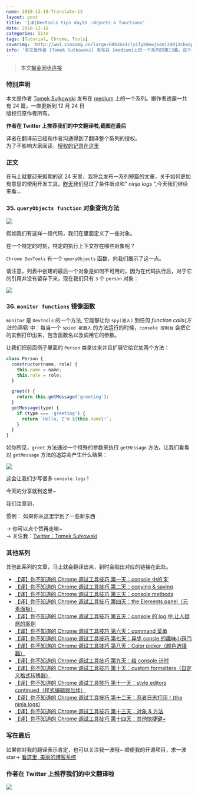 ```yaml
---
name: 2018-12-18-Translate-13
layout: post
title: '[译]Devtools tips day13 :objects & functions'
date: 2018-12-18
categories: Site
tags: [Tutorial, Chrome, Tools]
coverimg: 'http://ww1.sinaimg.cn/large/88b26e1cly1fyb0ewjbomj249j2cbx6p.jpg'
info: '本文是作者 [Tomek Sułkowski] 发布在 [medium]上的一个系列的第13篇，这个系列一共有24篇'
---
```


> 本文[掘金同步连接](https://juejin.im/post/5c18b2d66fb9a049d235fc82)

### 特别声明

本文是作者 [Tomek Sułkowski](https://twitter.com/sulco) 发布在 [medium](https://medium.com/@tomsu) 上的一个系列。据作者透露一共有 24 篇，一直更新到 12 月 24 日<br>
版权归原作者所有。<br>

**作者在 Twitter 上推荐我们的中文翻译啦,截图在最后**<br>

译者在翻译前已经和作者沟通得到了翻译整个系列的授权。<br>
为了不影响大家阅读，[授权的记录在这里](https://juejin.im/post/5c09a80151882521c81168a2)<br>

### 正文

在马上就要迎来假期的这 24 天里，我将会发布一系列短篇的文章，关于如何更加有意思的使用开发工具，[昨天](https://juejin.im/post/5c1365a9e51d452f8e6034cb)我们见过了条件断点和" _ninja logs_ ",今天我们继续来看...

### 35. `queryObjects function` 对象查询方法

![](https://cdn-images-1.medium.com/max/1200/1*q5UZ0iBkZTsjtwFXgzGSkw.png)

假如我们有这样一段代码，我们在里面定义了一些对象。

在一个特定的时刻，特定的执行上下文存在哪些对象呢？

`Chrome DevTools` 有一个 `queryObjects` 函数，向我们展示了这一点。

请注意，列表中创建的最后一个对象是如何不可用的，因为在代码执行后，对于它的引用并没有留存下来，现在我们只有 `3` 个 `person` 对象：

![](https://cdn-images-1.medium.com/max/1600/1*Af8-f_JKqiIwZYkXTgZe9A.gif)

### 36. `monitor functions` 镜像函数

`monitor` 是 `DevTools` 的一个方法, 它能够让你 `spy(潜入)` 到任何 _function calls(方法的调用)_ 中：每当一个 `spied 被潜入` 的方法运行的时候，`console 控制台` 会把它的实例打印出来，包含函数名以及调用它的参数。

让我们把前面例子里面的 `Person` 类拿过来并且扩展它给它加两个方法：

```javascript
class Person {
  constructor(name, role) {
    this.name = name;
    this.role = role;
  }

  greet() {
    return this.getMessage('greeting');
  }
  getMessage(type) {
    if (type === 'greeting') {
      return `Hello, I'm ${this.name}!`;
    }
  }
}
```

如你所见，`greet` 方法通过一个特殊的参数来执行 `getMessage` 方法，让我们看看对 `getMessage` 方法的追踪会产生什么结果：

![](https://cdn-images-1.medium.com/max/1600/1*1lhOKaqL5yOZbzvfOCJlsg.gif)

这会让我们少写很多 `console.logs` !

今天的分享就到这里~

我们注意到，

惯例： 如果你从这里学到了一些新东西

→ 你可以点个赞再走嘛~<br>
→ 关注我：[Twitter：Tomek Sułkowski](https://twitter.com/sulco)

### 其他系列

其他此系列的文章，马上就会翻译出来，到时会贴出对应的链接在此处。

- [【译】你不知道的 Chrome 调试工具技巧 第一天：console 中的'\$'](https://juejin.im/post/5c09a80151882521c81168a2)
- [【译】你不知道的 Chrome 调试工具技巧 第二天：copying & saving](https://juejin.im/post/5c0a0d5ff265da61117a1c75)
- [【译】你不知道的 Chrome 调试工具技巧 第三天：console methods](https://juejin.im/post/5c0a8ce6f265da6141716329)
- [【译】你不知道的 Chrome 调试工具技巧 第四天：the Elements panel（元素面板）](https://juejin.im/post/5c0d2d85f265da612061a62f)
- [【译】你不知道的 Chrome 调试工具技巧 第五天：console 的 log 中,让人疑惑的案例](https://juejin.im/post/5c0edc31f265da611c26d08a)
- [【译】你不知道的 Chrome 调试工具技巧 第六天：command 菜单](https://juejin.im/post/5c0ee12551882545e24ef291)
- [【译】你不知道的 Chrome 调试工具技巧 第七天：异步 consle 的趣味小窍门](https://juejin.im/post/5c0fdfc46fb9a049b13e0d82)
- [【译】你不知道的 Chrome 调试工具技巧 第八天：Color picker（颜色选择器）](https://juejin.im/post/5c10d9d1f265da6118019028)
- [【译】你不知道的 Chrome 调试工具技巧 第九天：给 console 计时](https://juejin.im/post/5c11809ef265da61141c76f1)
- [【译】你不知道的 Chrome 调试工具技巧 第十天：custom formatters（自定义格式转换器）](https://juejin.im/post/5c1365a9e51d452f8e6034cb)
- [【译】你不知道的 Chrome 调试工具技巧 第十一天：style editors continued（样式编辑器后续）](https://juejin.im/post/5c137ac3f265da617974b675)
- [【译】你不知道的 Chrome 调试工具技巧 第十二天：忍者日志打印！(the ninja logs)](https://juejin.im/post/5c16d943518825566d2365f3)
- [【译】你不知道的 Chrome 调试工具技巧 第十三天：对象 & 方法](https://juejin.im/post/5c18b2d66fb9a049d235fc82)
- [【译】你不知道的 Chrome 调试工具技巧 第十四天：其他快捷键~](https://juejin.im/post/5c18b375f265da614e2c02e1)


### 写在最后

如果你对我的翻译表示肯定，也可以关注我一波哦~
顺便我的开源项目，求一波 star→ [看这里, 美丽的博客系统](https://github.com/DendiSe7enGitHub/vue-blog-generater)

### 作者在 Twitter 上推荐我们的中文翻译啦

![](https://user-gold-cdn.xitu.io/2018/12/13/167a5ae8a72ac531?imageView2/2/w/800/q/100)
